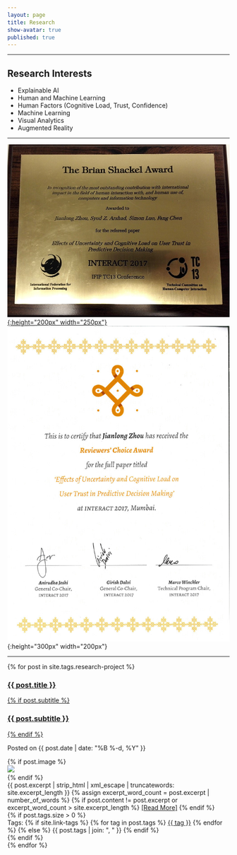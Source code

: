 ```yaml
---
layout: page
title: Research
show-avatar: true
published: true
---
```



----
## Research Interests
- Explainable AI
- Human and Machine Learning
- Human Factors (Cognitive Load, Trust, Confidence)
- Machine Learning
- Visual Analytics
- Augmented Reality


----
<!---
<div style="width:600px; height:400px; overflow:scroll; overflow-x: hidden; overflow-y: hidden;">
      <a href="http://ifip-tc13.org/awards/">
        <img style=" float:center; display:inline"  src="/img/INTERACT2017_Award_The Brian Shackel Award.jpg" 
             title="The Brian Shackel Award" 
             width="250" height="200" alt="best paper award" hspace="20" /></a>
      <a href="/img/INTERACT2017_Award_small.jpg">
        <img style=" float:center; display:inline"  src="/img/INTERACT2017_Award_small.jpg" 
             title="Reviewers' Choice Award"
             width="200" height="300" alt="Reviews' Choice Award" hspace="20" /></a>
 </div>
--->
 
[![BSA](/img/INTERACT2017_Award_Brian_Shackel.jpg){:height="200px" width="250px"}](http://ifip-tc13.org/awards/)
![RCA](/img/INTERACT2017_Award_small.jpg){:height="300px" width="200px"}
 
----




<div class="posts-list">
  {% for post in site.tags.research-project %}
  <article class="post-preview">
    <a href="{{ post.url | prepend: site.baseurl }}">
      <h3 class="post-title">{{ post.title }}</h3>
      {% if post.subtitle %}
      <h3 class="post-subtitle">
        {{ post.subtitle }}
      </h3>
      {% endif %}
    </a>
    <p class="post-meta">
      Posted on {{ post.date | date: "%B %-d, %Y" }}
    </p>
    <div class="post-entry-container">
      {% if post.image %}
      <div class="post-image">
        <a href="{{ post.url | prepend: site.baseurl }}">
          <img src="{{ post.image }}">
        </a>
      </div>
      {% endif %}
      <div class="post-entry">
        {{ post.excerpt | strip_html | xml_escape | truncatewords: site.excerpt_length }}
        {% assign excerpt_word_count = post.excerpt | number_of_words %}
        {% if post.content != post.excerpt or excerpt_word_count > site.excerpt_length %}
          <a href="{{ post.url | prepend: site.baseurl }}" class="post-read-more">[Read&nbsp;More]</a>
        {% endif %}
      </div>
    </div>
    {% if post.tags.size > 0 %}
    <div class="blog-tags">
      Tags:
      {% if site.link-tags %}
      {% for tag in post.tags %}
      <a href="{{ site.baseurl }}/tags#{{ tag }}">{{ tag }}</a>
      {% endfor %}
      {% else %}
        {{ post.tags | join: ", " }}
      {% endif %}
    </div>
    {% endif %}

   </article>
  {% endfor %}
</div>


